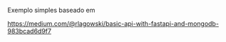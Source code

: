 Exemplo simples baseado em

https://medium.com/@rlagowski/basic-api-with-fastapi-and-mongodb-983bcad6d9f7
